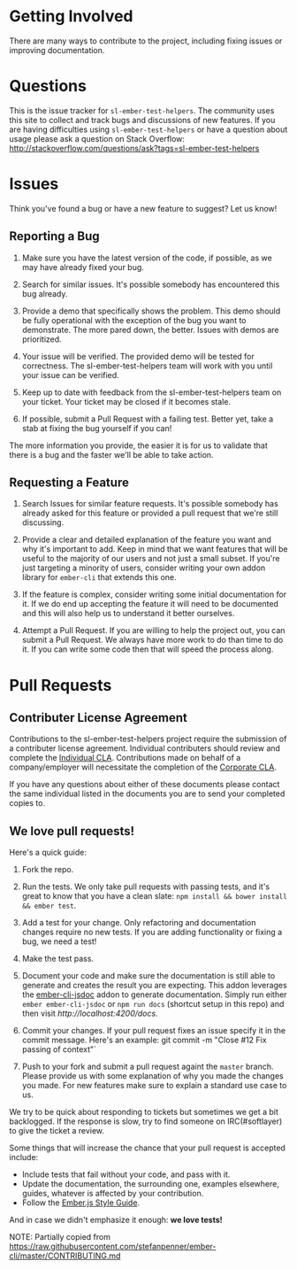 # Getting Involved

There are many ways to contribute to the project, including fixing issues or improving documentation.

# Questions

This is the issue tracker for `sl-ember-test-helpers`. The community uses this site to collect and track bugs and discussions of new features. If you are having difficulties using `sl-ember-test-helpers` or have a question about usage please ask a question on Stack Overflow: http://stackoverflow.com/questions/ask?tags=sl-ember-test-helpers

# Issues

Think you've found a bug or have a new feature to suggest? Let us know!

## Reporting a Bug

1. Make sure you have the latest version of the code, if possible, as we may have already fixed your bug.

2. Search for similar issues. It's possible somebody has encountered this bug already.

3. Provide a demo that specifically shows the problem. This demo should be fully operational with the exception of the bug you want to demonstrate. The more pared down, the better. Issues with demos are prioritized.

4. Your issue will be verified. The provided demo will be tested for correctness. The sl-ember-test-helpers team
will work with you until your issue can be verified.

5. Keep up to date with feedback from the sl-ember-test-helpers team on your ticket. Your ticket may be closed if it
becomes stale.

6. If possible, submit a Pull Request with a failing test. Better yet, take a stab at fixing the bug yourself if you
can!

The more information you provide, the easier it is for us to validate that there is a bug and the faster we'll be
able to take action.

## Requesting a Feature

1. Search Issues for similar feature requests. It's possible somebody has already asked for this feature or provided
a pull request that we're still discussing.

2. Provide a clear and detailed explanation of the feature you want and why it's important to add. Keep in mind that
we want features that will be useful to the majority of our users and not just a small subset. If you're just
targeting a minority of users, consider writing your own addon library for `ember-cli` that extends this one.

3. If the feature is complex, consider writing some initial documentation for it. If we do end up accepting the
feature it will need to be documented and this will also help us to understand it better ourselves.

4. Attempt a Pull Request. If you are willing to help the project out, you can submit a Pull Request. We always have
more work to do than time to do it. If you can write some code then that will speed the process along.

# Pull Requests

## Contributer License Agreement
Contributions to the sl-ember-test-helpers project require the submission of a contributer license agreement.
Individual contributers should review and complete the [Individual CLA](CLA-INDIVIDUAL.md). Contributions made on
behalf of a company/employer will necessitate the completion of the [Corporate CLA](CLA-CORPORATE.md).

If you have any questions about either of these documents please contact the same individual listed in the documents
you are to send your completed copies to.

## We love pull requests!
Here's a quick guide:

1. Fork the repo.

2. Run the tests. We only take pull requests with passing tests, and it's great to know that you have a clean slate:
`npm install && bower install && ember test`.

3. Add a test for your change. Only refactoring and documentation changes require no new tests. If you are adding
functionality or fixing a bug, we need a test!

4. Make the test pass.

5. Document your code and make sure the documentation is still able to generate and creates the result you are
expecting.  This addon leverages the [ember-cli-jsdoc](https://github.com/softlayer/ember-cli-jsdoc) addon to
generate documentation.  Simply run either `ember ember-cli-jsdoc` or `npm run docs` (shortcut setup in this repo)
and then visit *http://localhost:4200/docs*.

6. Commit your changes. If your pull request fixes an issue specify it in the commit message. Here's an example:
git commit -m "Close #12 Fix passing of context"`

7. Push to your fork and submit a pull request againt the `master` branch. Please provide us with some explanation
of why you made the changes you made. For new features make sure to explain a standard use case to us.

We try to be quick about responding to tickets but sometimes we get a bit backlogged.  If the response is slow, try
to find someone on IRC(#softlayer) to give the ticket a review.

Some things that will increase the chance that your pull request is accepted include:

* Include tests that fail without your code, and pass with it.
* Update the documentation, the surrounding one, examples elsewhere, guides, whatever is affected by your
contribution.
* Follow the [Ember.js Style Guide](https://github.com/softlayer/ember-style-guide).


And in case we didn't emphasize it enough: **we love tests!**

NOTE: Partially copied from https://raw.githubusercontent.com/stefanpenner/ember-cli/master/CONTRIBUTING.md